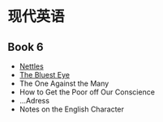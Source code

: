 # 现代英语

## Book 6
- [Nettles](B6U4_Nettles.md)
- [The Bluest Eye](B6U6_The_Bluest_Eye.md)
- The One Against the Many
- How to Get the Poor off Our Conscience
- ...Adress
- Notes on the English Character